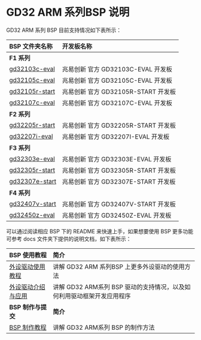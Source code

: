 
# GD32 ARM 系列BSP 说明

GD32 ARM 系列 BSP 目前支持情况如下表所示：

| **BSP 文件夹名称**       | **开发板名称**                 |
|:------------------------- |:-------------------------- |
| **F1 系列** |  |
| [gd32103c-eval](gd32103c-eval) | 兆易创新 官方 GD32103C-EVAL 开发板 |
| [gd32105c-eval](gd32105c-eval) | 兆易创新 官方 GD32105C-EVAL 开发板 |
| [gd32105r-start](gd32105r-start) | 兆易创新 官方 GD32105R-START 开发板 |
| [gd32107c-eval](gd32107c-eval) | 兆易创新 官方 GD32107C-EVAL 开发板 |
| **F2 系列** |  |
| [gd32205r-start](gd32205r-start) | 兆易创新 官方 GD32205R-START 开发板 |
| [gd32207i-eval](gd32207i-eval) | 兆易创新 官方 GD32207I-EVAL 开发板 |
| **F3 系列** |  |
| [gd32303e-eval](gd32303e-eval) | 兆易创新 官方 GD32303E-EVAL 开发板 |
| [gd32305r-start](gd32305r-start) | 兆易创新 官方 GD32305R-START 开发板 |
| [gd32307e-start](gd32307e-start) | 兆易创新 官方 GD32307E-START 开发板 |
| **F4 系列** |  |
| [gd32407v-start](gd32407v-start) | 兆易创新 官方 GD32407V-START 开发板 |
| [gd32450z-eval](gd32450z-eval) | 兆易创新 官方 GD32450Z-EVAL 开发板 |

可以通过阅读相应 BSP 下的 README 来快速上手，如果想要使用 BSP 更多功能可参考 docs 文件夹下提供的说明文档，如下表所示：

| **BSP 使用教程** | **简介**                                          |
|:-------------------- |:------------------------------------------------- |
| [外设驱动使用教程](docs/GD32_ARM系列BSP外设驱动使用教程.md) | 讲解 GD32 ARM 系列BSP 上更多外设驱动的使用方法 |
| [外设驱动介绍与应用](docs/GD32_ARM系列驱动介绍.md) | 讲解 GD32 ARM系列 BSP 驱动的支持情况，以及如何利用驱动框架开发应用程序 |
| **BSP 制作与提交** | **简介**                                     |
| [BSP 制作教程](docs/GD32_ARM系列BSP制作教程.md) | 讲解 GD32 ARM系列 BSP 的制作方法 |

